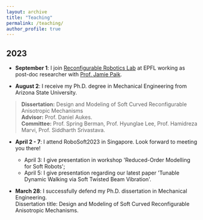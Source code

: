 ```yaml
---
layout: archive
title: "Teaching"
permalink: /teaching/
author_profile: true
---
```

## 2023
* **September 1**: I join [Reconfigurable Robotics Lab](https://www.epfl.ch/labs/rrl/) at EPFL working as post-doc researcher with [Prof. Jamie Paik](https://people.epfl.ch/jamie.paik/?lang=en).

* **August 2**: I receive my Ph.D. degree in Mechanical Engineering from Arizona State University.
> **Dissertation:** Design and Modeling of Soft Curved Reconfigurable Anisotropic Mechanisms\
> **Advisor:** Prof. Daniel Aukes.\
> **Committee:** Prof. Spring Berman, Prof. Hyunglae Lee, Prof. Hamidreza Marvi, Prof. Siddharth Srivastava.


* **April 2 - 7**: I attend RoboSoft2023 in Singapore. Look forward to meeting you there!
    * April 3: I give presentation in workshop 'Reduced-Order Modelling for Soft Robots';
    * April 5: I give presentation regarding our latest paper 'Tunable Dynamic Walking via Soft Twisted Beam Vibration'.

* **March 28**: I successfully defend my Ph.D. dissertation in Mechanical Engineering.\
Dissertation title: Design and Modeling of Soft Curved Reconfigurable Anisotropic Mechanisms.
